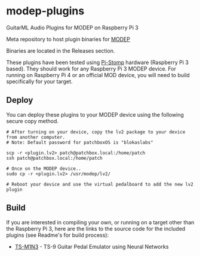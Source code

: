 # modep-plugins
GuitarML Audio Plugins for MODEP on Raspberry Pi 3 

Meta repository to host plugin binaries for [MODEP](https://github.com/BlokasLabs/modep)

Binaries are located in the Releases section. 

These plugins have been tested using [Pi-Stomp](https://github.com/TreeFallSound/pi-stomp) hardware (Raspberry Pi 3 based). They should work for any Raspberry Pi 3 MODEP device. For running on Raspberry Pi 4 or an official MOD device, you will need to build specifically for your target.

## Deploy
You can deploy these plugins to your MODEP device using the following secure copy method.
```
# After turning on your device, copy the lv2 package to your device from another computer. 
# Note: Default password for patchboxOS is "blokaslabs"

scp -r <plugin.lv2> patch@patchbox.local:/home/patch  
ssh patch@patchbox.local:/home/patch  

# Once on the MODEP device..
sudo cp -r <plugin.lv2> /usr/modep/lv2/

# Reboot your device and use the virtual pedalboard to add the new lv2 plugin
```

## Build
If you are interested in compiling your own, or running on a target other than the Raspberry Pi 3, here are the links to the source code for the included plugins (see Readme's for build process):

 - [TS-M1N3](https://github.com/GuitarML/TS-M1N3/tree/mod) - TS-9 Guitar Pedal Emulator using Neural Networks
